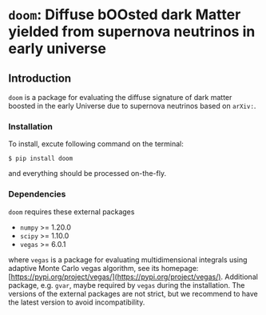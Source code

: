 # `doom`: **D**iffuse b**OO**sted dark **M**atter yielded from supernova neutrinos in early universe



## Introduction

`doom` is a package for evaluating the diffuse signature of dark matter boosted in the early Universe due to supernova neutrinos based on `arXiv:`.

### Installation

To install, excute following command on the terminal:

    $ pip install doom

and everything should be processed on-the-fly.

### Dependencies

`doom` requires these external packages

- `numpy` >= 1.20.0
- `scipy` >= 1.10.0
- `vegas` >= 6.0.1

where `vegas` is a package for evaluating multidimensional integrals using adaptive Monte Carlo vegas algorithm, see its homepage: [https://pypi.org/project/vegas/](https://pypi.org/project/vegas/). Additional package, e.g. `gvar`, maybe required by `vegas` during the installation.
The versions of the external packages are not strict, but we recommend to have the latest version to avoid incompatibility. 
